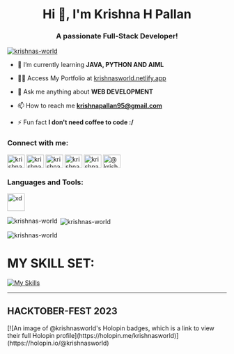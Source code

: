 <h1 align="center">Hi 👋, I'm Krishna H Pallan</h1>
<h3 align="center">A passionate Full-Stack Developer!</h3>

<p align="left"> <a href="https://github.com/ryo-ma/github-profile-trophy"><img src="https://github-profile-trophy.vercel.app/?username=krishnas-world" alt="krishnas-world" /></a> </p>

- 🌱 I’m currently learning **JAVA, PYTHON AND AIML**

- 👨‍💻 Access My Portfolio at [krishnasworld.netlify.app](https://krishnasworld.netlify.app)

- 💬 Ask me anything about **WEB DEVELOPMENT**

- 📫 How to reach me **krishnapallan95@gmail.com**

- ⚡ Fun fact **I don't need coffee to code :/**

<h3 align="left">Connect with me:</h3>
<p align="left">
<a href="https://dev.to/krishnas-world" target="blank"><img align="center" src="https://raw.githubusercontent.com/rahuldkjain/github-profile-readme-generator/master/src/images/icons/Social/devto.svg" alt="krishnas-world" height="30" width="40" /></a>
<a href="https://linkedin.com/in/krishnapallan" target="blank"><img align="center" src="https://raw.githubusercontent.com/rahuldkjain/github-profile-readme-generator/master/src/images/icons/Social/linked-in-alt.svg" alt="krishnapallan" height="30" width="40" /></a>
<a href="https://instagram.com/krishnasworld._" target="blank"><img align="center" src="https://raw.githubusercontent.com/rahuldkjain/github-profile-readme-generator/master/src/images/icons/Social/instagram.svg" alt="krishnasworld._" height="30" width="40" /></a>
<a href="https://www.hackerrank.com/krishnapersonal1" target="blank"><img align="center" src="https://raw.githubusercontent.com/rahuldkjain/github-profile-readme-generator/master/src/images/icons/Social/hackerrank.svg" alt="krishnapersonal1" height="30" width="40" /></a>
<a href="https://www.leetcode.com/krishnas-world" target="blank"><img align="center" src="https://raw.githubusercontent.com/rahuldkjain/github-profile-readme-generator/master/src/images/icons/Social/leet-code.svg" alt="krishnas-world" height="30" width="40" /></a>
<a href="https://www.hackerearth.com/@krishnas-world" target="blank"><img align="center" src="https://raw.githubusercontent.com/rahuldkjain/github-profile-readme-generator/master/src/images/icons/Social/hackerearth.svg" alt="@krishnas-world" height="30" width="40" /></a>
</p>

<h3 align="left">Languages and Tools:</h3>
<p align="left"> <a href="https://www.adobe.com/products/xd.html" target="_blank" rel="noreferrer"> <img src="https://cdn.worldvectorlogo.com/logos/adobe-xd.svg" alt="xd" width="40" height="40"/> </a> </p>

<p><img align="left" src="https://github-readme-stats.vercel.app/api/top-langs?username=krishnas-world&show_icons=true&locale=en&layout=compact" alt="krishnas-world" /></p>

<p>&nbsp;<img align="center" src="https://github-readme-stats.vercel.app/api?username=krishnas-world&show_icons=true&locale=en" alt="krishnas-world" /></p>

<p><img align="center" src="https://github-readme-streak-stats.herokuapp.com/?user=krishnas-world&" alt="krishnas-world" /></p>

<b><h1>MY SKILL SET:</h1></b>
[![My Skills](https://skillicons.dev/icons?i=js,html,css,bootstrap&theme=dark)](https://skillicons.dev)

<hr>

<h2>HACKTOBER-FEST 2023</h2>
[![An image of @krishnasworld's Holopin badges, which is a link to view their full Holopin profile](https://holopin.me/krishnasworld)](https://holopin.io/@krishnasworld)
